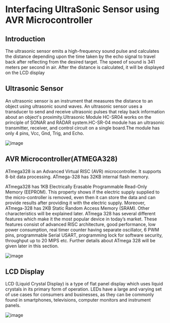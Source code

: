 # Interfacing UltraSonic Sensor using AVR Microcontroller
## Introduction
The ultrasonic sensor emits a high-frequency sound pulse and calculates the distance depending upon the time taken by the echo signal to travel back after reflecting from the desired target. The speed of sound is 341 meters per second in air. After the distance is calculated, it will be displayed on the LCD display

## Ultrasonic Sensor

An ultrasonic sensor is an instrument that measures the distance to an object using ultrasonic sound waves. An ultrasonic sensor uses a transducer to send and receive ultrasonic pulses that relay back information about an object's proximity.Ultrasonic Module HC-SR04 works on the principle of SONAR and RADAR system.HC-SR-04 module has an ultrasonic transmitter, receiver, and control circuit on a single board.The module has only 4 pins, Vcc, Gnd, Trig, and Echo.

![image](https://user-images.githubusercontent.com/68106099/164624989-f48ac7e6-4591-4d6d-8645-21fe164f1e6c.png)

## AVR Microcontroller(ATMEGA328)

ATmega328 is an Advanced Virtual RISC (AVR) microcontroller. It supports 8-bit data processing. ATmega-328 has 32KB internal flash memory.

ATmega328 has 1KB Electrically Erasable Programmable Read-Only Memory (EEPROM). This property shows if the electric supply supplied to the micro-controller is removed, even then it can store the data and can provide results after providing it with the electric supply. Moreover, ATmega-328 has 2KB Static Random Access Memory (SRAM). Other characteristics will be explained later. ATmega 328 has several different features which make it the most popular device in today’s market. These features consist of advanced RISC architecture, good performance, low power consumption, real timer counter having separate oscillator, 6 PWM pins, programmable Serial USART, programming lock for software security, throughput up to 20 MIPS etc. Further details about ATmega 328 will be given later in this section.

![image](https://user-images.githubusercontent.com/68106099/164624872-d36ceb69-df96-499b-a041-0dc9886d4ae0.png)

## LCD Display

LCD (Liquid Crystal Display) is a type of flat panel display which uses liquid crystals in its primary form of operation. LEDs have a large and varying set of use cases for consumers and businesses, as they can be commonly found in smartphones, televisions, computer monitors and instrument panels.

![image](https://user-images.githubusercontent.com/68106099/164625162-fd330ea4-bd85-4858-ac27-78204a8440ba.png)
